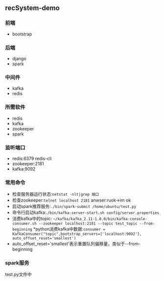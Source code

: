 ## recSystem-demo

### 前端
* bootstrap

### 后端
* django
* spark

### 中间件
* kafka
* redis

### 所需软件
* redis
* kafka
* zookeeper
* spark

### 监听端口
* redis:6379 redis-cli
* zookeeper:2181
* kafka:9092

### 常用命令
* 检查服务器运行状态:`netstat -nlt|grep 端口`
* 检查zookeeper:`telnet localhost 2181` anwser:ruok->im ok
* 启动spark推荐服务:`./bin/spark-submit /home/ubuntu/test.py`
* 命令行启动kafka:.`/bin/kafka-server-start.sh config/server.properties`
* 消费kafka中的topic: `~/kafka/kafka_2.11-1.0.0/bin/kafka-console-consumer.sh --zookeeper localhost:2181 --topic test_topic --from-beginning`
*python消费kafka中数据:`consumer = KafkaConsumer("topic",bootstrap_servers=['localhost:9092'], auto_offset_reset='smallest')`
* auto_offset_reset='smallest'表示重置队列偏移量，类似于--from-beginning

### spark服务
test.py文件中
